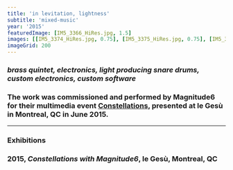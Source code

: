 ```yaml
---
title: 'in levitation, lightness'
subtitle: 'mixed-music'
year: '2015'
featuredImage: [IM5_3366_HiRes.jpg, 1.5]
images: [[IM5_3374_HiRes.jpg, 0.75], [IM5_3375_HiRes.jpg, 0.75], [IM5_3377_HiRes.jpg, 0.75]]
imageGrid: 200
---
```


### _brass quintet, electronics, light producing snare drums, custom electronics, custom software_

### The work was commissioned and performed by Magnitude6 for their multimedia event [Constellations](http://magnitude6.ca/in-levitation-lightness/), presented at le Gesù in Montreal, QC in June 2015.

---

### **Exhibitions**

### 2015, _Constellations with Magnitude6_, le Gesù, Montreal, QC
